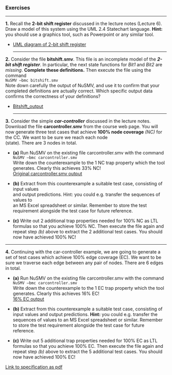 
### Exercises  

  
  **  **  
  


**1.** Recall	the	**2-bit	shift	register** discussed	in	the	lecture	notes	(Lecture	6).	Draw	a	model	of this	system	using	the	UML	2.4	Statechart	language.	**Hint:**	you	should	use	a graphics	tool,	such	as	Powerpoint	or	any similar tool.  
* [UML diagram of 2-bit shift register](misc/2bitshift-UML.PNG)  
  
  
  **  **  
  

**2.** Consider	the	file	**bitshift.smv**.	This	file	is	an	incomplete	model	of	the	**_2-bit	shift	register_**.	In	particular,	the	next	state	functions	for	_Bit1_ and	_Bit2_ are	_missing_.	**Complete these	definitions.**	Then	execute	the	file	using	the	command  
`NuSMV –bmc bitshift.smv`  
Note	down	carefully	the	output	of	NuSMV,	and	use	it	to	confirm	that	your	completed	definitions	are	actually	correct. Which specific	output	data	confirms	the	correctness	of	your definitions?  
* [Bitshift_output](misc/bitshift.smv.output)  
  
  
  **  **  
  
**3.** Consider	the	simple	**_car-controller_** discussed	in	the	lecture	notes.	Download	the file	**carcontroller.smv** from	the	course	web	page.	You	will	now	generate	three test	cases	that	achieve	**100%	node coverage** _(NC)_ for	the	CC.	We	want	to	be	sure	we	reach	each	node	
(state).	There	are	3	nodes	in	total.  
  
  
  * __(a)__ Run	NuSMV	on	the	existing	file	carcontroller.smv with	the	command	 
`NuSMV –bmc carcontroller.smv`  
Write	down	the	counterexample to	the	1	NC	trap	property which	the	tool	generates.	Clearly	this	achieves	33%	NC!  
 [Original carcontroller.smv output](misc/carcontroller3a.smv.output)  



  * __(b)__ Extract	from	this	counterexample	a	suitable	test	case,	consisting	of	input	values	
and	output	predictions.	Hint:	you	could	e.g.	transfer	the	sequences	of	values	to	
an	MS Excel spreadsheet	or	similar.	Remember	to	store	the	test	requirement	
alongside	the	test	case	for	future	reference.  
   
   
  * __(c)__ Write	out	2	additional	trap	properties needed	for	100%	NC	as	LTL	formulas	so	that	you	achieve	100%	NC.	Then	execute	the	file	again	and	repeat	step	_(b)_	above	to	extract	the	2	additional	test	cases.	You	should	now	have	achieved	100%	NC!  
  
  
  **  **  
  

**4.**	Continuing	with	the	car-controller	example,	we	are	going	to	generate	a	set	of	test	cases	which	achieve	100% edge	coverage (EC).	We	want	to	be	sure	we	traverse	each	edge	between	any	pair	of	nodes.	There	are	6	edges	in	total.  

  * __(a)__ Run	NuSMV	on	the	existing	file	carcontroller.smv with	the	command `NuSMV –bmc carcontroller.smv`  
Write	down	the	counterexample to	the	1	EC	trap	property which	the	tool	generates.	Clearly	this	achieves	16%	EC!  
[16% EC output](misc/carcontroller4a.smv.output)  

  * __(b)__ Extract	from	this	counterexample	a	suitable	test	case,	consisting	of	input	values	and	output	predictions.	__Hint:__	you	could	e.g.	transfer	the	sequences	of	values	to	an	MS Excel spreadsheet	or	similar. Remember	to	store	the	test requirement alongside	the	test	case	for	future	reference.  
  * __(c)__ Write	out	5	additional	trap	properties needed	for	100%	EC	as	LTL	formulas	so	that	you	achieve	100%	EC.	Then	execute	the	file	again	and	repeat	step	_(b)_	above	to	extract	the	5 additional	test	cases.	You	should	now	have	achieved	100%	EC!



[Link to specification as pdf](misc/DD2459-lab3_2016.pdf)

